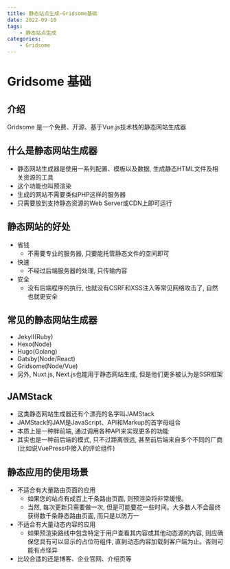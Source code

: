 ```yaml
---
title: 静态站点生成-Gridsome基础
date: 2022-09-10
tags:
    - 静态站点生成
categories:
    - Gridsome
---
```


# Gridsome 基础

## 介绍

Gridsome 是一个免费、开源、基于Vue.js技术栈的静态网站生成器

## 什么是静态网站生成器

+ 静态网站生成器是使用一系列配置、模板以及数据, 生成静态HTML文件及相关资源的工具
+ 这个功能也叫预渲染
+ 生成的网站不需要类似PHP这样的服务器
+ 只需要放到支持静态资源的Web Server或CDN上即可运行

## 静态网站的好处

+ 省钱
  - 不需要专业的服务器, 只要能托管静态文件的空间即可 
+ 快速
  - 不经过后端服务器的处理, 只传输内容
+ 安全
  - 没有后端程序的执行, 也就没有CSRF和XSS注入等常见网络攻击了, 自然也就更安全

## 常见的静态网站生成器

+ JekyII(Ruby)
+ Hexo(Node)
+ Hugo(Golang)
+ Gatsby(Node/React)
+ Gridsome(Node/Vue)
+ 另外, Nuxt.js, Next.js也能用于静态网站生成, 但是他们更多被认为是SSR框架

## JAMStack

+ 这类静态网站生成器还有个漂亮的名字叫JAMStack
+ JAMStack的JAM是JavaScript、API和Markup的首字母组合
+ 本质上是一种胖前端, 通过调用各种API来实现更多的功能
+ 其实也是一种前后端的模式, 只不过距离很远, 甚至前后端来自多个不同的厂商(比如说VuePress中接入的评论组件)

## 静态应用的使用场景

+ 不适合有大量路由页面的应用
  - 如果您的站点有成百上千条路由页面, 则预渲染将非常缓慢。
  - 当然, 每次更新只需要做一次, 但是可能要花一些时间。大多数人不会最终获得数千条静态路由页面, 而只是以防万一
+ 不适合有大量动态内容的应用
  - 如果预渲染路线中包含特定于用户查看其内容或其他动态源的内容, 则应确保您具有可以显示的占位符组件, 直到动态内容加载到客户端为止。否则可能有点怪异
+ 比较合适的还是博客、企业官网、介绍页等

